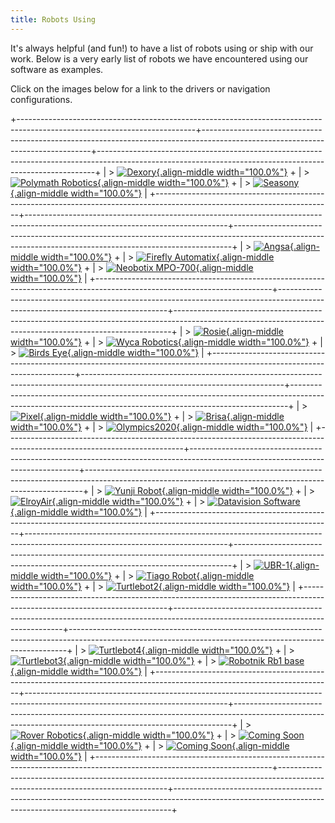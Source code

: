 ```yaml
---
title: Robots Using
---
```


It\'s always helpful (and fun!) to have a list of robots using or ship with our work. Below is a very early list of robots we have encountered using our software as examples.

Click on the images below for a link to the drivers or navigation configurations.

+--------------------------------------------------------------------------------------------------------------------------+--------------------------------------------------------------------------------------------------------------------------------+-----------------------------------------------------------------------------------------------------------------------------------------------------------+
| > [![Dexory](images/dexory.png){.align-middle width="100.0%"}](https://www.dexory.com/) + | > [![Polymath Robotics](images/polymath.png){.align-middle width="100.0%"}](https://www.polymathrobotics.com/) + | > [![Seasony](images/seasony.png){.align-middle width="100.0%"}](https://www.seasony.io/) |
+--------------------------------------------------------------------------------------------------------------------------+--------------------------------------------------------------------------------------------------------------------------------+-----------------------------------------------------------------------------------------------------------------------------------------------------------+
| > [![Angsa](images/angsa.png){.align-middle width="100.0%"}](https://angsa-robotics.com/en-de/roboter/) + | > [![Firefly Automatix](images/firefly.png){.align-middle width="100.0%"}](https://fireflyautomatix.com/m220/) + | > [![Neobotix MPO-700](images/mpo_700.png){.align-middle width="100.0%"}](https://github.com/neobotix/neo_mpo_700-2) |
+--------------------------------------------------------------------------------------------------------------------------+--------------------------------------------------------------------------------------------------------------------------------+-----------------------------------------------------------------------------------------------------------------------------------------------------------+
| > [![Rosie](images/tailos.png){.align-middle width="100.0%"}](https://tailos.com/) + | > [![Wyca Robotics](images/wyca.png){.align-middle width="100.0%"}](https://www.wyca-robotics.fr/) + | > [![Birds Eye](images/birdseye.png){.align-middle width="100.0%"}](https://www.birdseyerobotics.com/) |
+--------------------------------------------------------------------------------------------------------------------------+--------------------------------------------------------------------------------------------------------------------------------+-----------------------------------------------------------------------------------------------------------------------------------------------------------+
| > [![Pixel](images/pixel.png){.align-middle width="100.0%"}](https://pixel-robotics.eu/) + | > [![Brisa](images/brisa.png){.align-middle width="100.0%"}](https://www.brisa.tech/) + | > [![Olympics2020](images/tri.png){.align-middle width="100.0%"}](https://www.tri.global/news/toyota-introduces-tris-t-tr1-a-virtual-mobility-2019-7-22/) |
+--------------------------------------------------------------------------------------------------------------------------+--------------------------------------------------------------------------------------------------------------------------------+-----------------------------------------------------------------------------------------------------------------------------------------------------------+
| > [![Yunji Robot](images/yunji.png){.align-middle width="100.0%"}](https://en.yunjichina.com.cn/a/53.html) + | > [![ElroyAir](images/elroy.png){.align-middle width="100.0%"}](https://elroyair.com/) + | > [![Datavision Software](images/datavision.png){.align-middle width="100.0%"}](https://rex.software) |
+--------------------------------------------------------------------------------------------------------------------------+--------------------------------------------------------------------------------------------------------------------------------+-----------------------------------------------------------------------------------------------------------------------------------------------------------+
| > [![UBR-1](images/ubr1.png){.align-middle width="100.0%"}](https://www.robotandchisel.com/2020/09/01/navigation2) + | > [![Tiago Robot](images/tiago.png){.align-middle width="100.0%"}](https://github.com/IntelligentRoboticsLabs/marathon_ros2) + | > [![Turtlebot2](images/tb2.png){.align-middle width="100.0%"}](https://github.com/kobuki-base/kobuki_ros) |
+--------------------------------------------------------------------------------------------------------------------------+--------------------------------------------------------------------------------------------------------------------------------+-----------------------------------------------------------------------------------------------------------------------------------------------------------+
| > [![Turtlebot4](images/tb4.png){.align-middle width="100.0%"}](https://clearpathrobotics.com/turtlebot-4/) + | > [![Turtlebot3](images/tb3.png){.align-middle width="100.0%"}](https://github.com/ROBOTIS-GIT/turtlebot3) + | > [![Robotnik Rb1 base](images/rb1.png){.align-middle width="100.0%"}](https://github.com/IntelligentRoboticsLabs/marathon_ros2) |
+--------------------------------------------------------------------------------------------------------------------------+--------------------------------------------------------------------------------------------------------------------------------+-----------------------------------------------------------------------------------------------------------------------------------------------------------+
| > [![Rover Robotics](images/rover.png){.align-middle width="100.0%"}](https://github.com/RoverRobotics/openrover-ros2) + | > [![Coming Soon](images/soon.png){.align-middle width="100.0%"}](https://www.youtube.com/watch?v=oHg5SJYRHA0) + | > [![Coming Soon](images/soon.png){.align-middle width="100.0%"}](https://www.youtube.com/watch?v=oHg5SJYRHA0) |
+--------------------------------------------------------------------------------------------------------------------------+--------------------------------------------------------------------------------------------------------------------------------+-----------------------------------------------------------------------------------------------------------------------------------------------------------+

